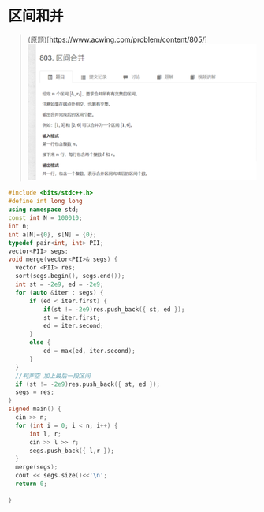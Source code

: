 # 区间和并
>(原题)[https://www.acwing.com/problem/content/805/]
![图 4](../../images/cdeba57b5c293dab02e83d3bd81239f471c6576511a8e9dff1de5b58e9817772.png)  

  ```cpp
  #include <bits/stdc++.h>
#define int long long
using namespace std;
const int N = 100010;
int n;
int a[N]={0}, s[N] = {0};
typedef pair<int, int> PII;
vector<PII> segs;
void merge(vector<PII>& segs) {
	vector <PII> res;
	sort(segs.begin(), segs.end());
	int st = -2e9, ed = -2e9;
	for (auto &iter : segs) {
		if (ed < iter.first) {
			if(st != -2e9)res.push_back({ st, ed });
			st = iter.first;
			ed = iter.second;
		}
		else {
			ed = max(ed, iter.second);
		}
	}
	//判非空 加上最后一段区间
	if (st != -2e9)res.push_back({ st, ed });
	segs = res;
}
signed main() {
	cin >> n;
	for (int i = 0; i < n; i++) {
		int l, r;
		cin >> l >> r;
		segs.push_back({ l,r });
	}
	merge(segs);
	cout << segs.size()<<'\n';
	return 0;

}
  ```